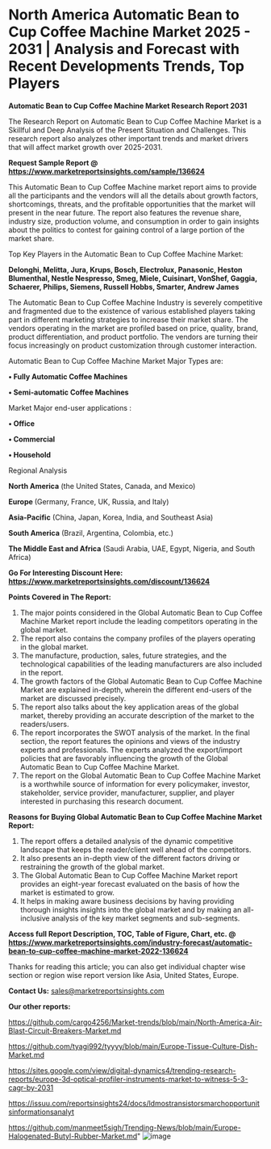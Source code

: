 # North America Automatic Bean to Cup Coffee Machine Market 2025 - 2031 | Analysis and Forecast with Recent Developments Trends, Top Players

<strong>Automatic Bean to Cup Coffee Machine Market Research Report 2031</strong>

The Research Report on Automatic Bean to Cup Coffee Machine Market is a Skillful and Deep Analysis of the Present Situation and Challenges. This research report also analyzes other important trends and market drivers that will affect market growth over 2025-2031.

<strong>Request Sample Report @ <a href=https://www.marketreportsinsights.com/sample/136624>https://www.marketreportsinsights.com/sample/136624</a></strong>

This Automatic Bean to Cup Coffee Machine market report aims to provide all the participants and the vendors will all the details about growth factors, shortcomings, threats, and the profitable opportunities that the market will present in the near future. The report also features the revenue share, industry size, production volume, and consumption in order to gain insights about the politics to contest for gaining control of a large portion of the market share.

Top Key Players in the Automatic Bean to Cup Coffee Machine Market:

<strong>Delonghi, Melitta, Jura, Krups, Bosch, Electrolux, Panasonic, Heston Blumenthal, Nestle Nespresso, Smeg, Miele, Cuisinart, VonShef, Gaggia, Schaerer, Philips, Siemens, Russell Hobbs, Smarter, Andrew James</strong>

The Automatic Bean to Cup Coffee Machine Industry is severely competitive and fragmented due to the existence of various established players taking part in different marketing strategies to increase their market share. The vendors operating in the market are profiled based on price, quality, brand, product differentiation, and product portfolio. The vendors are turning their focus increasingly on product customization through customer interaction.

Automatic Bean to Cup Coffee Machine Market Major Types are:

<strong>• Fully Automatic Coffee Machines

• Semi-automatic Coffee Machines</strong>

Market Major end-user applications :

<strong>• Office

• Commercial

• Household</strong>

Regional Analysis

</u><strong><b>North America</b></strong> (the United States, Canada, and Mexico)

<strong><b>Europe </b></strong>(Germany, France, UK, Russia, and Italy)

<strong><b>Asia-Pacific</b></strong> (China, Japan, Korea, India, and Southeast Asia)

<strong><b>South America</b></strong> (Brazil, Argentina, Colombia, etc.)

<strong><b>The Middle East and Africa</b></strong> (Saudi Arabia, UAE, Egypt, Nigeria, and South Africa)

<strong>Go For Interesting Discount Here: <a href=https://www.marketreportsinsights.com/discount/136624>https://www.marketreportsinsights.com/discount/136624</a></strong>

<strong>Points Covered in The Report:</strong>
<ol>
  <li>The major points considered in the Global Automatic Bean to Cup Coffee Machine Market report include the leading competitors operating in the global market.</li>
  <li>The report also contains the company profiles of the players operating in the global market.</li>
  <li>The manufacture, production, sales, future strategies, and the technological capabilities of the leading manufacturers are also included in the report.</li>
  <li>The growth factors of the Global Automatic Bean to Cup Coffee Machine Market are explained in-depth, wherein the different end-users of the market are discussed precisely.</li>
  <li>The report also talks about the key application areas of the global market, thereby providing an accurate description of the market to the readers/users.</li>
  <li>The report incorporates the SWOT analysis of the market. In the final section, the report features the opinions and views of the industry experts and professionals. The experts analyzed the export/import policies that are favorably influencing the growth of the Global Automatic Bean to Cup Coffee Machine Market.</li>
  <li>The report on the Global Automatic Bean to Cup Coffee Machine Market is a worthwhile source of information for every policymaker, investor, stakeholder, service provider, manufacturer, supplier, and player interested in purchasing this research document.</li>
</ol>
<strong>Reasons for Buying Global Automatic Bean to Cup Coffee Machine Market Report:</strong>

<ol>
  <li>The report offers a detailed analysis of the dynamic competitive landscape that keeps the reader/client well ahead of the competitors.</li>
  <li>It also presents an in-depth view of the different factors driving or restraining the growth of the global market.</li>
  <li>The Global Automatic Bean to Cup Coffee Machine Market report provides an eight-year forecast evaluated on the basis of how the market is estimated to grow.</li>
  <li>It helps in making aware business decisions by having providing thorough insights insights into the global market and by making an all-inclusive analysis of the key market segments and sub-segments.</li>
</ol>
<strong>Access full Report Description, TOC, Table of Figure, Chart, etc. @ <a href=https://www.marketreportsinsights.com/industry-forecast/automatic-bean-to-cup-coffee-machine-market-2022-136624>https://www.marketreportsinsights.com/industry-forecast/automatic-bean-to-cup-coffee-machine-market-2022-136624</a></strong>


Thanks for reading this article; you can also get individual chapter wise section or region wise report version like Asia, United States, Europe.

<strong>Contact Us:</strong>
sales@marketreportsinsights.com

<strong>Our other reports:</strong>

<a href=https://github.com/cargo4256/Market-trends/blob/main/North-America-Air-Blast-Circuit-Breakers-Market.md>https://github.com/cargo4256/Market-trends/blob/main/North-America-Air-Blast-Circuit-Breakers-Market.md</a>

<a href=https://github.com/tyagi992/tyyyy/blob/main/Europe-Tissue-Culture-Dish-Market.md>https://github.com/tyagi992/tyyyy/blob/main/Europe-Tissue-Culture-Dish-Market.md</a>

<a href=https://sites.google.com/view/digital-dynamics4/trending-research-reports/europe-3d-optical-profiler-instruments-market-to-witness-5-3-cagr-by-2031>https://sites.google.com/view/digital-dynamics4/trending-research-reports/europe-3d-optical-profiler-instruments-market-to-witness-5-3-cagr-by-2031</a>

<a href=https://issuu.com/reportsinsights24/docs/ldmostransistorsmarchopportunitsinformationsanalyt>https://issuu.com/reportsinsights24/docs/ldmostransistorsmarchopportunitsinformationsanalyt</a>

<a href=https://github.com/manmeet5sigh/Trending-News/blob/main/Europe-Halogenated-Butyl-Rubber-Market.md>https://github.com/manmeet5sigh/Trending-News/blob/main/Europe-Halogenated-Butyl-Rubber-Market.md</a>"
![image](https://github.com/user-attachments/assets/0f14f798-513a-4914-ac7a-81f66cf6c64a)

